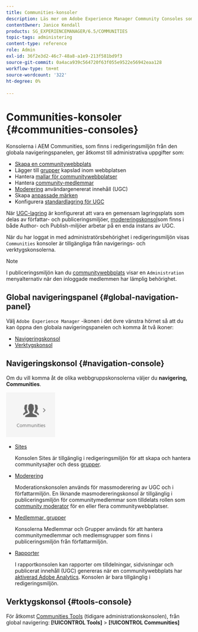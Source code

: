 ```yaml
---
title: Communities-konsoler
description: Läs mer om Adobe Experience Manager Community Consoles som är tillgängliga i redigeringsmiljön från den globala navigeringspanelen.
contentOwner: Janice Kendall
products: SG_EXPERIENCEMANAGER/6.5/COMMUNITIES
topic-tags: administering
content-type: reference
role: Admin
exl-id: 36f2e3d2-46c7-48a8-a1e9-213f581bd9f3
source-git-commit: 0a4aca939c564720f63f055e9522e56942eaa128
workflow-type: tm+mt
source-wordcount: '322'
ht-degree: 0%

---
```


# Communities-konsoler {#communities-consoles}

Konsolerna i AEM Communities, som finns i redigeringsmiljön från den globala navigeringspanelen, ger åtkomst till administrativa uppgifter som:

* [Skapa en communitywebbplats](sites-console.md)
* Lägger till [grupper](groups.md) kapslad inom webbplatsen
* Hantera [mallar för communitywebbplatser](sites.md)
* Hantera [community-medlemmar](members.md)
* [Moderering](moderate-ugc.md) användargenererat innehåll (UGC)
* Skapa [anpassade märken](badges.md)
* Konfigurera [standardlagring för UGC](srp-config.md)

När [UGC-lagring](working-with-srp.md) är konfigurerat att vara en gemensam lagringsplats som delas av författar- och publiceringsmiljöer, [modereringskonsol](moderation.md)som finns i både Author- och Publish-miljöer arbetar på en enda instans av UGC.

När du har loggat in med administratörsbehörighet i redigeringsmiljön visas `Communities` konsoler är tillgängliga från navigerings- och verktygskonsolerna.

>[!NOTE]
>
>I publiceringsmiljön kan du [communitywebbplats](sites-console.md) visar en `Administration` menyalternativ när den inloggade medlemmen har lämplig behörighet.

## Global navigeringspanel {#global-navigation-panel}

Välj `Adobe Experience Manager` -ikonen i det övre vänstra hörnet så att du kan öppna den globala navigeringspanelen och komma åt två ikoner:

* [Navigeringskonsol](#navigation-console)
* [Verktygskonsol](tools.md)

## Navigeringskonsol {#navigation-console}

Om du vill komma åt de olika webbgruppskonsolerna väljer du **navigering, Communities**.

![communities](assets/communities.png)

* [Sites](sites-console.md)

  Konsolen Sites är tillgänglig i redigeringsmiljön för att skapa och hantera communitysajter och dess [grupper](groups.md).

* [Moderering](moderation.md)

  Moderationskonsolen används för massmoderering av UGC och i författarmiljön. En liknande masmodereringskonsol är tillgänglig i publiceringsmiljön för communitymedlemmar som tilldelats rollen som [community moderator](users.md#publishenvironmentusersandgroups) för en eller flera communitywebbplatser.

* [Medlemmar, grupper](members.md)

  Konsolerna Medlemmar och Grupper används för att hantera communitymedlemmar och medlemsgrupper som finns i publiceringsmiljön från författarmiljön.

* [Rapporter](reports.md)

  I rapportkonsolen kan rapporter om tilldelningar, sidvisningar och publicerat innehåll (UGC) genereras när en communitywebbplats har [aktiverad Adobe Analytics](sites-console.md#analytics). Konsolen är bara tillgänglig i redigeringsmiljön.

## Verktygskonsol {#tools-console}

För åtkomst [Communities Tools](tools.md) (tidigare administrationskonsolen), från global navigering: **[!UICONTROL Tools]** > **[!UICONTROL Communities]**
